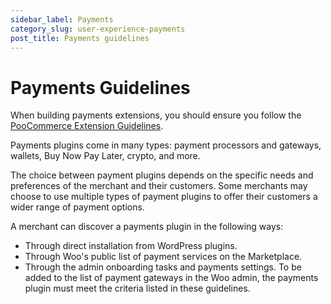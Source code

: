 ```yaml
---
sidebar_label: Payments
category_slug: user-experience-payments
post_title: Payments guidelines
---
```


# Payments Guidelines

When building payments extensions, you should ensure you follow the [PooCommerce Extension Guidelines](https://developer.poocommerce.com/docs/category/extension-guidelines/).

Payments plugins come in many types: payment processors and gateways, wallets, Buy Now Pay Later, crypto, and more.

The choice between payment plugins depends on the specific needs and preferences of the merchant and their customers. Some merchants may choose to use multiple types of payment plugins to offer their customers a wider range of payment options.

A merchant can discover a payments plugin in the following ways:

- Through direct installation from WordPress plugins.
- Through Woo's public list of payment services on the Marketplace.
- Through the admin onboarding tasks and payments settings. To be added to the list of payment gateways in the Woo admin, the payments plugin must meet the criteria listed in these guidelines.

